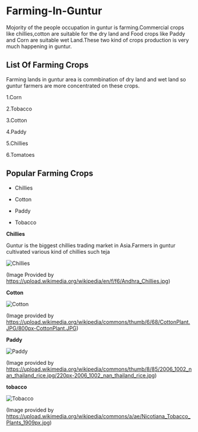 # Farming-In-Guntur

Mojority of the people occupation in guntur is farming.Commercial crops like chillies,cotton are suitable for the dry land and Food crops like Paddy and Corn are suitable wet Land.These two kind of crops production is very much happening in guntur.
## List Of Farming Crops

Farming lands in guntur area is commbination of dry land and wet land so guntur farmers are more concentrated on these crops.

1.Corn

2.Tobacco

3.Cotton

4.Paddy

5.Chillies

6.Tomatoes

## Popular Farming Crops
* Chillies

* Cotton

* Paddy

* Tobacco

**Chillies**

Guntur is the biggest chillies trading market in Asia.Farmers in guntur cultivated various kind of chillies such teja

![Chillies](https://upload.wikimedia.org/wikipedia/en/f/f6/Andhra_Chillies.jpg)

(Image Provided by https://upload.wikimedia.org/wikipedia/en/f/f6/Andhra_Chillies.jpg)

**Cotton**

![Cotton](https://upload.wikimedia.org/wikipedia/commons/thumb/6/68/CottonPlant.JPG/800px-CottonPlant.JPG)

(Image provided by https://upload.wikimedia.org/wikipedia/commons/thumb/6/68/CottonPlant.JPG/800px-CottonPlant.JPG)


**Paddy**

![Paddy](https://upload.wikimedia.org/wikipedia/commons/thumb/8/85/2006_1002_nan_thailand_rice.jpg/220px-2006_1002_nan_thailand_rice.jpg)

(Image provided by https://upload.wikimedia.org/wikipedia/commons/thumb/8/85/2006_1002_nan_thailand_rice.jpg/220px-2006_1002_nan_thailand_rice.jpg)

**tobacco**

![Tobacco](https://upload.wikimedia.org/wikipedia/commons/a/ae/Nicotiana_Tobacco_Plants_1909px.jpg)

(Image provided by https://upload.wikimedia.org/wikipedia/commons/a/ae/Nicotiana_Tobacco_Plants_1909px.jpg)
